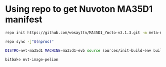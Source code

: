 # Using repo to get Nuvoton MA35D1 manifest

```bash
repo init https://github.com/wosayttn/MA35D1_Yocto-v3.1.3.git -m meta-ma35d1/base/ma35d1.xml

repo sync -j"$(nproc)"

DISTRO=nvt-ma35d1 MACHINE=ma35d1-evb source sources/init-build-env build

bitbake nvt-image-pelion
```
